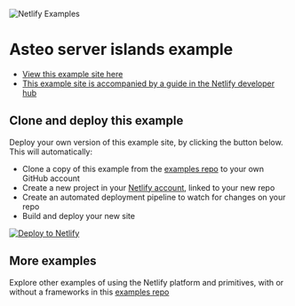 <!-- TODO: UPDATE LINKS -->
[View this example site here]:https://example-SOME_EXAMPLE.netlify.app/
[This example site is accompanied by a guide in the Netlify developer hub]:https://developers.netlify.com/
[Deploy to Netlify]:https://app.netlify.com/start/deploy?repository=https://github.com/netlify/examples/&create_from_path=examples/frameworks/astro-server-islands&utm_campaign=dx-examples


![Netlify Examples](https://github.com/netlify/examples/assets/5865/4145aa2f-b915-404f-af02-deacee24f7bf)

# Asteo server islands example 

- [View this example site here]
- [This example site is accompanied by a guide in the Netlify developer hub]


## Clone and deploy this example

Deploy your own version of this example site, by clicking the button below. This will automatically:

- Clone a copy of this example from the [examples repo](https://github.com/netlify/examples) to your own GitHub account
- Create a new project in your [Netlify account](https://app.netlify.com/?utm_medium=social&utm_source=github&utm_campaign=devex-ph&utm_content=devex-examples), linked to your new repo
- Create an automated deployment pipeline to watch for changes on your repo
- Build and deploy your new site

[![Deploy to Netlify](https://www.netlify.com/img/deploy/button.svg)][Deploy to Netlify]


## More examples

Explore other examples of using the Netlify platform and primitives, with or without a frameworks in this [examples repo](https://github.com/netlify/examples)


